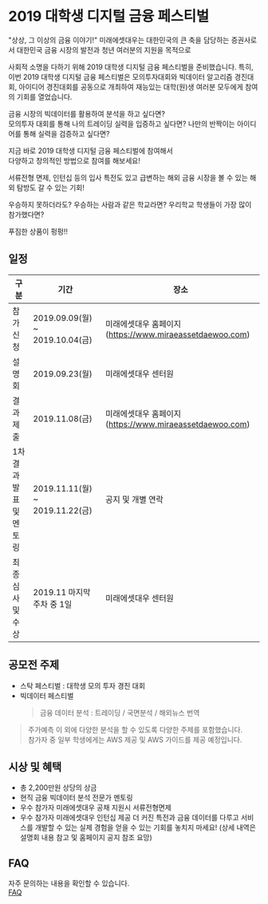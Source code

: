# 2019 대학생 디지털 금융 페스티벌
"상상, 그 이상의 금융 이야기!"
미래에셋대우는 대한민국의 큰 축을 담당하는 증권사로서 대한민국 금융 시장의 발전과 청년 여러분의 지원을 목적으로   

사회적 소명을 다하기 위해 2019 대학생 디지털 금융 페스티벌을 준비했습니다.
특히, 이번 2019 대학생 디지털 금융 페스티벌은 모의투자대회와 빅데이터 알고리즘 경진대회, 아이디어 경진대회를 공동으로 개최하여 재능있는 대학(원)생 여러분 모두에게 참여의 기회를 열었습니다.  

금융 시장의 빅데이터를 활용하여 분석을 하고 싶다면?  
모의투자 대회를 통해 나의 트레이딩 실력을 입증하고 싶다면?
나만의 반짝이는 아이디어를 통해 실력을 검증하고 싶다면?

지금 바로 2019 대학생 디지털 금융 페스티벌에 참여해서  
다양하고 창의적인 방법으로 참여를 해보세요!

서류전형 면제, 인턴십 등의 입사 특전도 있고
급변하는 해외 금융 시장을 볼 수 있는 해외 탐방도 갈 수 있는 기회!

우승하지 못하더라도?
우승하는 사람과 같은 학교라면?
우리학교 학생들이 가장 많이 참가했다면?

푸짐한 상품이 펑펑!!

## 일정
| <center> 구분 </center> |   <center>기간</center>  | <center>장소</center> |
|:--------------------------| :------------------------------- |:---------------------- |
|참가신청               | 2019.09.09(월) ~ 2019.10.04(금) | 미래에셋대우 홈페이지(https://www.miraeassetdaewoo.com) |
|설명회 | 2019.09.23(월) | 미래에셋대우 센터원 |
|결과 제출 | 2019.11.08(금) | 미래에셋대우 홈페이지(https://www.miraeassetdaewoo.com) |
|1차 결과발표 및 멘토링 | 2019.11.11(월) ~ 2019.11.22(금) | 공지 및 개별 연락 |
|최종 심사 및 수상 | 2019.11 마지막 주차 중 1일 | 미래에셋대우 센터원 |

## 공모전 주제
- 스탁 페스티벌 : 대학생 모의 투자 경진 대회 
- 빅데이터 페스티벌
   > 금융 데이터 분석 : 트레이딩 / 국면분석 / 해외뉴스 번역
> 주가예측 이 외에 다양한 분석을 할 수 있도록 다양한 주제를 포함했습니다.  
> 참가자 중 일부 학생에게는 AWS 제공 및 AWS 가이드를 제공 예정입니다.

## 시상 및 혜택
* 총 2,200만원 상당의 상금
* 현직 금융 빅데이터 분석 전문가 멘토링
* 우수 참가자 미래에셋대우 공채 지원시 서류전형면제
* 우수 참가자 미래에셋대우 인턴십 제공
더 커진 특전과 금융 데이터를 다루고 서비스를 개발할 수 있는 실제 경험을 얻을 수 있는 기회를 놓치지 마세요!
(상세 내역은 설명회 내용 참고 및 홈페이지 공지 참조 요망)
## FAQ
자주 문의하는 내용을 확인할 수 있습니다.  
[FAQ](https://github.com/bigdatafestival/bigdatafestival/blob/master/FAQ.md)
